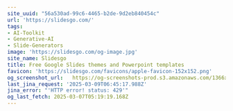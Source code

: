 ```yaml
---
site_uuid: "56a530ad-99c6-4465-b2de-9d2eb840454c"
url: 'https://slidesgo.com/'
tags:
- AI-Toolkit
- Generative-AI
- Slide-Generators
image: 'https://slidesgo.com/og-image.jpg'
site_name: Slidesgo
title: Free Google Slides themes and Powerpoint templates
favicon: 'https://slidesgo.com/favicons/apple-favicon-152x152.png'
og_screenshot_url:   https://og-screenshots-prod.s3.amazonaws.com/1366x768/80/false/ac118e0c8fcd9201a478fab70dbbe381c43212ee99b313aa2f8512bcc685f68c.jpeg
last_jina_request: '2025-03-09T06:45:17.988Z'
jina_error: "'HTTP error! status: 429'"
og_last_fetch: 2025-03-07T05:19:19.168Z
---
```


